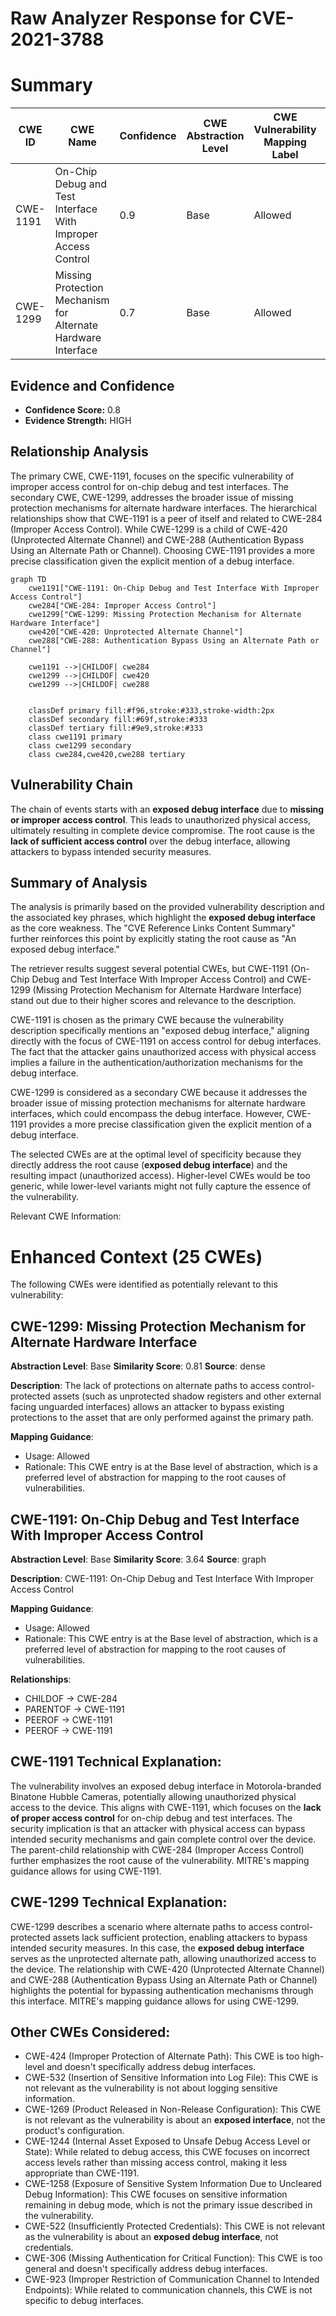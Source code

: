 # Raw Analyzer Response for CVE-2021-3788

# Summary
| CWE ID | CWE Name | Confidence | CWE Abstraction Level | CWE Vulnerability Mapping Label | CWE-Vulnerability Mapping Notes |
|---|---|---|---|---|---|
| CWE-1191 | On-Chip Debug and Test Interface With Improper Access Control | 0.9 | Base | Allowed | Primary CWE |
| CWE-1299 | Missing Protection Mechanism for Alternate Hardware Interface | 0.7 | Base | Allowed | Secondary Candidate |

## Evidence and Confidence

*   **Confidence Score:** 0.8
*   **Evidence Strength:** HIGH

## Relationship Analysis
The primary CWE, CWE-1191, focuses on the specific vulnerability of improper access control for on-chip debug and test interfaces. The secondary CWE, CWE-1299, addresses the broader issue of missing protection mechanisms for alternate hardware interfaces. The hierarchical relationships show that CWE-1191 is a peer of itself and related to CWE-284 (Improper Access Control). While CWE-1299 is a child of CWE-420 (Unprotected Alternate Channel) and CWE-288 (Authentication Bypass Using an Alternate Path or Channel). Choosing CWE-1191 provides a more precise classification given the explicit mention of a debug interface.

```mermaid
graph TD
    cwe1191["CWE-1191: On-Chip Debug and Test Interface With Improper Access Control"]
    cwe284["CWE-284: Improper Access Control"]
    cwe1299["CWE-1299: Missing Protection Mechanism for Alternate Hardware Interface"]
    cwe420["CWE-420: Unprotected Alternate Channel"]
    cwe288["CWE-288: Authentication Bypass Using an Alternate Path or Channel"]

    cwe1191 -->|CHILDOF| cwe284
    cwe1299 -->|CHILDOF| cwe420
    cwe1299 -->|CHILDOF| cwe288
    

    classDef primary fill:#f96,stroke:#333,stroke-width:2px
    classDef secondary fill:#69f,stroke:#333
    classDef tertiary fill:#9e9,stroke:#333
    class cwe1191 primary
    class cwe1299 secondary
    class cwe284,cwe420,cwe288 tertiary
```

## Vulnerability Chain
The chain of events starts with an **exposed debug interface** due to **missing or improper access control**. This leads to unauthorized physical access, ultimately resulting in complete device compromise. The root cause is the **lack of sufficient access control** over the debug interface, allowing attackers to bypass intended security measures.

## Summary of Analysis
The analysis is primarily based on the provided vulnerability description and the associated key phrases, which highlight the **exposed debug interface** as the core weakness. The "CVE Reference Links Content Summary" further reinforces this point by explicitly stating the root cause as "An exposed debug interface."

The retriever results suggest several potential CWEs, but CWE-1191 (On-Chip Debug and Test Interface With Improper Access Control) and CWE-1299 (Missing Protection Mechanism for Alternate Hardware Interface) stand out due to their higher scores and relevance to the description.

CWE-1191 is chosen as the primary CWE because the vulnerability description specifically mentions an "exposed debug interface," aligning directly with the focus of CWE-1191 on access control for debug interfaces. The fact that the attacker gains unauthorized access with physical access implies a failure in the authentication/authorization mechanisms for the debug interface.

CWE-1299 is considered as a secondary CWE because it addresses the broader issue of missing protection mechanisms for alternate hardware interfaces, which could encompass the debug interface. However, CWE-1191 provides a more precise classification given the explicit mention of a debug interface.

The selected CWEs are at the optimal level of specificity because they directly address the root cause (**exposed debug interface**) and the resulting impact (unauthorized access). Higher-level CWEs would be too generic, while lower-level variants might not fully capture the essence of the vulnerability.

Relevant CWE Information:

# Enhanced Context (25 CWEs)
The following CWEs were identified as potentially relevant to this vulnerability:

## CWE-1299: Missing Protection Mechanism for Alternate Hardware Interface
**Abstraction Level**: Base
**Similarity Score**: 0.81
**Source**: dense

**Description**:
The lack of protections on alternate paths to access
                control-protected assets (such as unprotected shadow registers
                and other external facing unguarded interfaces) allows an
                attacker to bypass existing protections to the asset that are
		only performed against the primary path.

**Mapping Guidance**:
- Usage: Allowed
- Rationale: This CWE entry is at the Base level of abstraction, which is a preferred level of abstraction for mapping to the root causes of vulnerabilities.

## CWE-1191: On-Chip Debug and Test Interface With Improper Access Control
**Abstraction Level**: Base
**Similarity Score**: 3.64
**Source**: graph

**Description**:
CWE-1191: On-Chip Debug and Test Interface With Improper Access Control

**Mapping Guidance**:
- Usage: Allowed
- Rationale: This CWE entry is at the Base level of abstraction, which is a preferred level of abstraction for mapping to the root causes of vulnerabilities.

**Relationships**:
- CHILDOF -> CWE-284
- PARENTOF -> CWE-1191
- PEEROF -> CWE-1191
- PEEROF -> CWE-1191

## CWE-1191 Technical Explanation:
The vulnerability involves an exposed debug interface in Motorola-branded Binatone Hubble Cameras, potentially allowing unauthorized physical access to the device. This aligns with CWE-1191, which focuses on the **lack of proper access control** for on-chip debug and test interfaces. The security implication is that an attacker with physical access can bypass intended security mechanisms and gain complete control over the device. The parent-child relationship with CWE-284 (Improper Access Control) further emphasizes the root cause of the vulnerability. MITRE's mapping guidance allows for using CWE-1191.
## CWE-1299 Technical Explanation:
CWE-1299 describes a scenario where alternate paths to access control-protected assets lack sufficient protection, enabling attackers to bypass intended security measures. In this case, the **exposed debug interface** serves as the unprotected alternate path, allowing unauthorized access to the device. The relationship with CWE-420 (Unprotected Alternate Channel) and CWE-288 (Authentication Bypass Using an Alternate Path or Channel) highlights the potential for bypassing authentication mechanisms through this interface. MITRE's mapping guidance allows for using CWE-1299.

## Other CWEs Considered:
- CWE-424 (Improper Protection of Alternate Path): This CWE is too high-level and doesn't specifically address debug interfaces.
- CWE-532 (Insertion of Sensitive Information into Log File): This CWE is not relevant as the vulnerability is not about logging sensitive information.
- CWE-1269 (Product Released in Non-Release Configuration): This CWE is not relevant as the vulnerability is about an **exposed interface**, not the product's configuration.
- CWE-1244 (Internal Asset Exposed to Unsafe Debug Access Level or State): While related to debug access, this CWE focuses on incorrect access levels rather than missing access control, making it less appropriate than CWE-1191.
- CWE-1258 (Exposure of Sensitive System Information Due to Uncleared Debug Information): This CWE focuses on sensitive information remaining in debug mode, which is not the primary issue described in the vulnerability.
- CWE-522 (Insufficiently Protected Credentials): This CWE is not relevant as the vulnerability is about an **exposed debug interface**, not credentials.
- CWE-306 (Missing Authentication for Critical Function): This CWE is too general and doesn't specifically address debug interfaces.
- CWE-923 (Improper Restriction of Communication Channel to Intended Endpoints): While related to communication channels, this CWE is not specific to debug interfaces.
